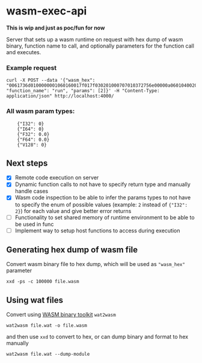 # wasm-exec-api

**This is wip and just as poc/fun for now** 

Server that sets up a wasm runtime on request with hex dump of wasm binary, function name to call, and optionally parameters for the function call and executes.

### Example request

```
curl -X POST --data '{"wasm_hex": "0061736d0100000001060160017f017f030201000707010372756e00000a0601040020000b", "function_name": "run", "params": [2]}' -H "Content-Type: application/json" http://localhost:4000/
```

### All wasm param types:
```
    {"I32": 0}
    {"I64": 0}
    {"F32": 0.0}
    {"F64": 0.0}
    {"V128": 0}
```

## Next steps

- [x] Remote code execution on server
- [x] Dynamic function calls to not have to specify return type and manually handle cases
- [x] Wasm code inspection to be able to infer the params types to not have to specify the enum of possible values (example: `2` instead of `{"I32": 2}`) for each value and give better error returns
- [ ] Functionality to set shared memory of runtime environment to be able to be used in func
- [ ] Implement way to setup host functions to access during execution

## Generating hex dump of wasm file

Convert wasm binary file to hex dump, which will be used as `"wasm_hex"` parameter
```
xxd -ps -c 100000 file.wasm
```

## Using wat files

Convert using [WASM binary toolkit](https://github.com/WebAssembly/wabt) `wat2wasm`

```
wat2wasm file.wat -o file.wasm
```

and then use `xxd` to convert to hex, or can dump binary and format to hex manually

```
wat2wasm file.wat --dump-module
```
